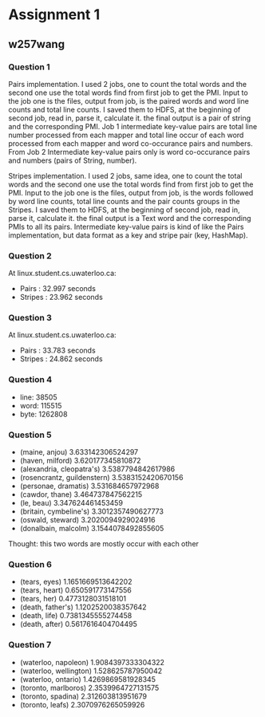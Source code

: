 # Assignment 1

## w257wang

### Question 1

Pairs implementation. I used 2 jobs, one to count the total words and the second one use the total words find from first job to get the PMI. Input to the job one is the files, output from job, is the paired words and word line counts and total line counts. I saved them to HDFS, at the beginning of second job, read in, parse it, calculate it. the final output is a pair of string and the corresponding PMI. Job 1 intermediate key-value pairs are total line number processed from each mapper and total line occur of each word processed from each mapper and word co-occurance pairs and numbers. From Job 2 Intermediate key-value pairs only is word co-occurance pairs and numbers (pairs of String, number).

Stripes implementation. I used 2 jobs, same idea, one to count the total words and the second one use the total words find from first job to get the PMI. Input to the job one is the files, output from job, is the  words followed by word line counts, total line counts and the pair counts groups in the Stripes. I saved them to HDFS, at the beginning of second job, read in, parse it, calculate it. the final output is a Text word and the corresponding PMIs to all its pairs. Intermediate key-value pairs is kind of like the Pairs implementation, but data format as a key and stripe pair (key, HashMap).

### Question 2
	
At linux.student.cs.uwaterloo.ca:
+ Pairs : 32.997 seconds
+ Stripes : 23.962 seconds

### Question 3

At linux.student.cs.uwaterloo.ca:
+ Pairs : 33.783 seconds
+ Stripes : 24.862 seconds

### Question 4

- line: 38505  
- word: 115515
- byte: 1262808

### Question 5

+ (maine, anjou)	3.633142306524297
+ (haven, milford)	3.620177345810872
+ (alexandria, cleopatra's)	3.5387794842617986
+ (rosencrantz, guildenstern)	3.5383152420670156
+ (personae, dramatis)	3.531684657972968
+ (cawdor, thane)	3.464737847562215
+ (le, beau)	3.347624461453459
+ (britain, cymbeline's)	3.3012357490627773
+ (oswald, steward)	3.2020094929024916
+ (donalbain, malcolm)	3.1544078492855605

Thought: this two words are mostly occur with each other

### Question 6

+ (tears, eyes)	1.1651669513642202
+ (tears, heart)	0.650591773147556
+ (tears, her)	0.4773128031518101
+ (death, father's)	1.1202520038357642
+ (death, life)	0.7381345555274458
+ (death, after)	0.5617616404704495

### Question 7

+ (waterloo, napoleon)	1.9084397333304322
+ (waterloo, wellington)	1.528625787950042
+ (waterloo, ontario)	1.4269869581928345
+ (toronto, marlboros)	2.3539964727131575
+ (toronto, spadina)	2.312603813951679
+ (toronto, leafs)	2.3070976265059926
